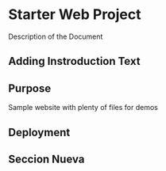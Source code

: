 # Starter Web Project

Description of the Document

## Adding Instroduction Text


## Purpose

Sample website with plenty of files for demos

## Deployment

## Seccion Nueva